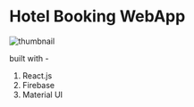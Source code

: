 # Hotel Booking WebApp


![thumbnail](https://portfolio-next-js-iota.vercel.app/_next/image?url=%2Fassets%2Fhotelbooking.png&w=1920&q=75)

built with -

1. React.js
2. Firebase
3. Material UI
